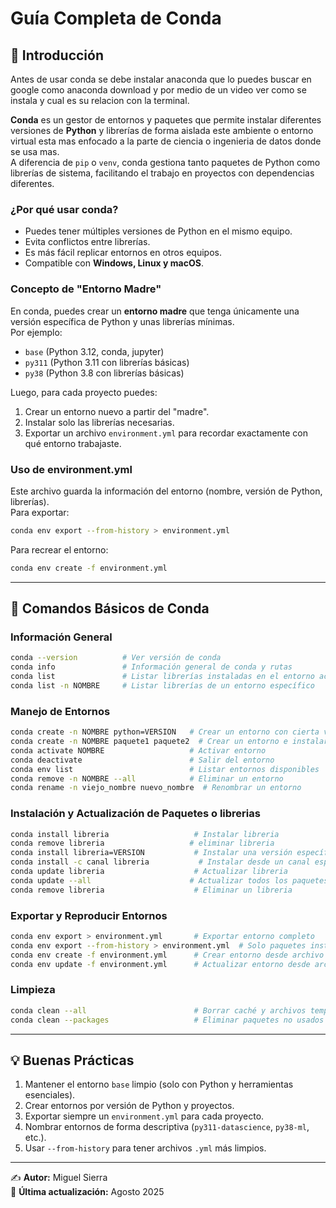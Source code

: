 # Guía Completa de Conda

## 📌 Introducción

Antes de usar conda se debe instalar anaconda que lo puedes buscar en google como anaconda download y por medio de un video ver como se instala y cual es su relacion con la terminal.

**Conda** es un gestor de entornos y paquetes que permite instalar diferentes versiones de **Python** y librerías de forma aislada este ambiente o entorno virtual esta mas enfocado a la parte de ciencia o ingenieria de datos donde se usa mas.  
A diferencia de `pip` o `venv`, conda gestiona tanto paquetes de Python como librerías de sistema, facilitando el trabajo en proyectos con dependencias diferentes.

### ¿Por qué usar conda?
- Puedes tener múltiples versiones de Python en el mismo equipo.
- Evita conflictos entre librerías.
- Es más fácil replicar entornos en otros equipos.
- Compatible con **Windows, Linux y macOS**.

### Concepto de "Entorno Madre"
En conda, puedes crear un **entorno madre** que tenga únicamente una versión específica de Python y unas librerías mínimas.  
Por ejemplo:
- `base` (Python 3.12, conda, jupyter)
- `py311` (Python 3.11 con librerías básicas)
- `py38` (Python 3.8 con librerías básicas)

Luego, para cada proyecto puedes:
1. Crear un entorno nuevo a partir del "madre".
2. Instalar solo las librerías necesarias.
3. Exportar un archivo `environment.yml` para recordar exactamente con qué entorno trabajaste.

### Uso de environment.yml
Este archivo guarda la información del entorno (nombre, versión de Python, librerías).  
Para exportar:
```bash
conda env export --from-history > environment.yml
```
Para recrear el entorno:
```bash
conda env create -f environment.yml
```

---

## 🔹 Comandos Básicos de Conda

### Información General
```bash
conda --version          # Ver versión de conda
conda info               # Información general de conda y rutas
conda list               # Listar librerías instaladas en el entorno actual
conda list -n NOMBRE     # Listar librerías de un entorno específico
```

### Manejo de Entornos
```bash
conda create -n NOMBRE python=VERSION   # Crear un entorno con cierta versión de Python
conda create -n NOMBRE paquete1 paquete2  # Crear un entorno e instalar paquetes
conda activate NOMBRE                   # Activar entorno
conda deactivate                        # Salir del entorno
conda env list                          # Listar entornos disponibles
conda remove -n NOMBRE --all            # Eliminar un entorno
conda rename -n viejo_nombre nuevo_nombre  # Renombrar un entorno
```

### Instalación y Actualización de Paquetes o librerias
```bash
conda install libreria                   # Instalar libreria
conda remove libreria                   # eliminar libreria
conda install libreria=VERSION           # Instalar una versión específica
conda install -c canal libreria           # Instalar desde un canal específico
conda update libreria                    # Actualizar libreria
conda update --all                      # Actualizar todos los paquetes
conda remove libreria                    # Eliminar un libreria
```

### Exportar y Reproducir Entornos
```bash
conda env export > environment.yml       # Exportar entorno completo
conda env export --from-history > environment.yml  # Solo paquetes instalados manualmente
conda env create -f environment.yml      # Crear entorno desde archivo
conda env update -f environment.yml      # Actualizar entorno desde archivo
```

### Limpieza
```bash
conda clean --all                        # Borrar caché y archivos temporales
conda clean --packages                   # Eliminar paquetes no usados
```

---

## 💡 Buenas Prácticas
1. Mantener el entorno `base` limpio (solo con Python y herramientas esenciales).
2. Crear entornos por versión de Python y proyectos.
3. Exportar siempre un `environment.yml` para cada proyecto.
4. Nombrar entornos de forma descriptiva (`py311-datascience`, `py38-ml`, etc.).
5. Usar `--from-history` para tener archivos `.yml` más limpios.

---

✍️ **Autor:** Miguel Sierra  
📅 **Última actualización:** Agosto 2025
